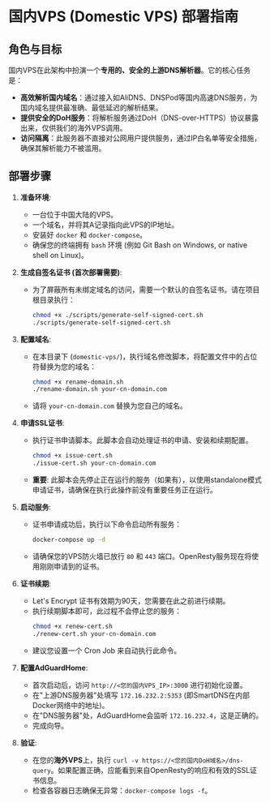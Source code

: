 # 国内VPS (Domestic VPS) 部署指南

## 角色与目标

国内VPS在此架构中扮演一个**专用的、安全的上游DNS解析器**。它的核心任务是：

-   **高效解析国内域名**：通过接入如AliDNS、DNSPod等国内高速DNS服务，为国内域名提供最准确、最低延迟的解析结果。
-   **提供安全的DoH服务**：将解析服务通过DoH（DNS-over-HTTPS）协议暴露出来，仅供我们的海外VPS调用。
-   **访问隔离**：此服务器不直接对公网用户提供服务，通过IP白名单等安全措施，确保其解析能力不被滥用。

## 部署步骤

1.  **准备环境**:
    *   一台位于中国大陆的VPS。
    *   一个域名，并将其A记录指向此VPS的IP地址。
    *   安装好 `docker` 和 `docker-compose`。
    *   确保您的终端拥有 `bash` 环境 (例如 Git Bash on Windows, or native shell on Linux)。

2.  **生成自签名证书 (首次部署需要)**:
    *   为了屏蔽所有未绑定域名的访问，需要一个默认的自签名证书。请在项目根目录执行：
        ```bash
        chmod +x ./scripts/generate-self-signed-cert.sh
        ./scripts/generate-self-signed-cert.sh
        ```

3.  **配置域名**:
    *   在本目录下 (`domestic-vps/`)，执行域名修改脚本，将配置文件中的占位符替换为您的域名：
        ```bash
        chmod +x rename-domain.sh
        ./rename-domain.sh your-cn-domain.com
        ```
    *   请将 `your-cn-domain.com` 替换为您自己的域名。

4.  **申请SSL证书**:
    *   执行证书申请脚本。此脚本会自动处理证书的申请、安装和续期配置。
        ```bash
        chmod +x issue-cert.sh
        ./issue-cert.sh your-cn-domain.com
        ```
    *   **重要**: 此脚本会先停止正在运行的服务（如果有），以使用standalone模式申请证书，请确保在执行此操作前没有重要任务正在运行。

5.  **启动服务**:
    *   证书申请成功后，执行以下命令启动所有服务：
        ```bash
        docker-compose up -d
        ```
    *   请确保您的VPS防火墙已放行 `80` 和 `443` 端口。OpenResty服务现在将使用刚刚申请到的证书。

6.  **证书续期**:
    *   Let's Encrypt 证书有效期为90天，您需要在此之前进行续期。
    *   执行续期脚本即可，此过程不会停止您的服务：
        ```bash
        chmod +x renew-cert.sh
        ./renew-cert.sh your-cn-domain.com
        ```
    *   建议您设置一个 Cron Job 来自动执行此命令。

7.  **配置AdGuardHome**:
    *   首次启动后，访问 `http://<您的国内VPS_IP>:3000` 进行初始化设置。
    *   在"上游DNS服务器"处填写 `172.16.232.2:5353` (即SmartDNS在内部Docker网络中的地址)。
    *   在"DNS服务器"处，AdGuardHome会监听 `172.16.232.4`，这是正确的。
    *   完成向导。

8.  **验证**:
    *   在您的**海外VPS**上，执行 `curl -v https://<您的国内DoH域名>/dns-query`。如果配置正确，应能看到来自OpenResty的响应和有效的SSL证书信息。
    *   检查各容器日志确保无异常：`docker-compose logs -f`。 